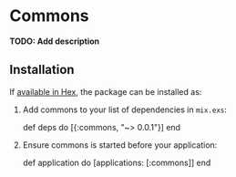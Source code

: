# Commons

**TODO: Add description**

## Installation

If [available in Hex](https://hex.pm/docs/publish), the package can be installed as:

  1. Add commons to your list of dependencies in `mix.exs`:

        def deps do
          [{:commons, "~> 0.0.1"}]
        end

  2. Ensure commons is started before your application:

        def application do
          [applications: [:commons]]
        end

